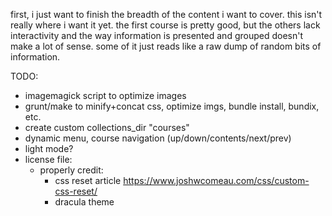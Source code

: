first, i just want to finish the breadth of the content i want to cover.
this isn't really where i want it yet.
the first course is pretty good, but the others lack interactivity and the way information is presented and grouped doesn't make a lot of sense. some of it just reads like a raw dump of random bits of information.

TODO:

- imagemagick script to optimize images
- grunt/make to minify+concat css, optimize imgs, bundle install, bundix, etc.
- create custom collections_dir "courses"
- dynamic menu, course navigation (up/down/contents/next/prev)
- light mode?
- license file:
  * properly credit:
    + css reset article https://www.joshwcomeau.com/css/custom-css-reset/
    + dracula theme
